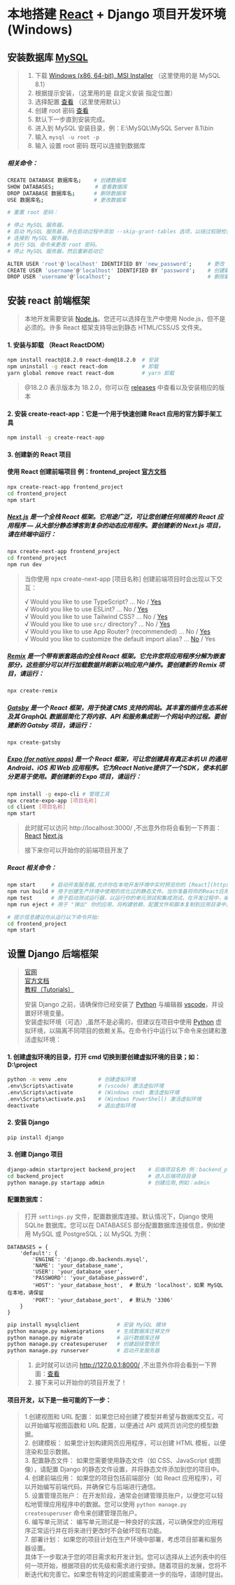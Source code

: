 # 本地搭建 [React](https://github.com/facebook/react) + Django 项目开发环境 (Windows)


## 安装数据库 [MySQL](https://dev.mysql.com/downloads/mysql/)
> 1. 下载 [Windows (x86, 64-bit), MSI Installer](https://dev.mysql.com/downloads/mysql/)  （这里使用的是 MySQL 8.1）
> 2. 根据提示安装，（这里用的是 自定义安装 指定位置）
> 3. 选择配置 [查看](https://github.com/Sam-Mey/some_project/blob/main/React-Django_dev-env/img/mysql01.png) （这里使用默认）
> 4. 创建 root 密码 [查看](https://github.com/Sam-Mey/some_project/blob/main/React-Django_dev-env/img/mysql02.png)
> 5. 默认下一步直到安装完成。
> 6. 进入到 MySQL 安装目录，例：E:\MySQL\MySQL Server 8.1\bin
> 7. 输入 `mysql -u root -p` 
> 8. 输入 设置 root 密码 既可以连接到数据库 

##### 相关命令：
```bash
CREATE DATABASE 数据库名;    # 创建数据库
SHOW DATABASES;             # 查看数据库
DROP DATABASE 数据库名;      # 删除数据库
USE 数据库名;                # 更改数据库

# 重置 root 密码：

# 停止 MySQL 服务器。
# 启动 MySQL 服务器，并在启动过程中添加 --skip-grant-tables 选项，以绕过权限检查。
# 连接到 MySQL 服务器。
# 执行 SQL 命令来更改 root 密码。
# 停止 MySQL 服务器，然后重新启动它

ALTER USER 'root'@'localhost' IDENTIFIED BY 'new_password';     # 更改 root 密码
CREATE USER 'username'@'localhost' IDENTIFIED BY 'password';    # 创建新用户
DROP USER 'username'@'localhost';                               # 删除新用户
```

## 安装 react 前端框架
  
> 本地开发需要安装 [Node.js](https://nodejs.org/en)。您还可以选择在生产中使用 Node.js，但不是必须的。许多 React 框架支持导出到静态 HTML/CSS/JS 文件夹。

#### 1. 安装与卸载 （React  ReactDOM）
```bash
npm install react@18.2.0 react-dom@18.2.0  # 安装
npm uninstall -g react react-dom           # 卸载
yarn global remove react react-dom         # yarn 卸载
```
> @18.2.0 表示版本为 18.2.0，你可以在 [releases](https://github.com/facebook/react/releases) 中查看以及安装相应的版本

#### 2. 安装 create-react-app：它是一个用于快速创建 React 应用的官方脚手架工具
```bash
npm install -g create-react-app
```

#### 3. 创建新的 React 项目  
#### 使用 React 创建前端项目 例：frontend_project [官方文档](https://react.dev/learn/start-a-new-react-project)
```bash
npx create-react-app frontend_project
cd frontend_project
npm start
```
  
##### [Next.js](https://react.dev/learn/start-a-new-react-project) 是一个全栈 React 框架。它用途广泛，可让您创建任何规模的 React 应用程序 — 从大部分静态博客到复杂的动态应用程序。要创建新的 Next.js 项目，请在终端中运行：
```bash
npx create-next-app frontend_project  
cd frontend_project
npm run dev
```
> 当你使用 npx create-next-app [项目名称] 创建前端项目时会出现以下交互：  
>  
> √ Would you like to use TypeScript? ... No / [Yes]()  
> √ Would you like to use ESLint? ... No / [Yes]()  
> √ Would you like to use Tailwind CSS? ... No / [Yes]()  
> √ Would you like to use `src/` directory? ... No / [Yes]()  
> √ Would you like to use App Router? (recommended) ... No / [Yes]()  
> √ Would you like to customize the default import alias? ... [No]() / Yes
>  

##### [Remix](https://react.dev/learn/start-a-new-react-project) 是一个带有嵌套路由的全栈 React 框架。它允许您将应用程序分解为嵌套部分，这些部分可以并行加载数据并刷新以响应用户操作。要创建新的 Remix 项目，请运行：
```bash
npx create-remix
```

##### [Gatsby](https://react.dev/learn/start-a-new-react-project) 是一个 React 框架，用于快速 CMS 支持的网站。其丰富的插件生态系统及其 GraphQL 数据层简化了将内容、API 和服务集成到一个网站中的过程。要创建新的 Gatsby 项目，请运行：
```bash
npx create-gatsby
```

##### [Expo (for native apps)](https://react.dev/learn/start-a-new-react-project) 是一个 React 框架，可让您创建具有真正本机 UI 的通用 Android、iOS 和 Web 应用程序。它为React Native提供了一个SDK，使本机部分更易于使用。要创建新的 Expo 项目，请运行：
```bash
npm install -g expo-cli # 管理工具
npx create-expo-app [项目名称]
cd client [项目名称]
npm start
```
  
> 此时就可以访问 http://localhost:3000/ ,不出意外你将会看到一下界面：[React](https://github.com/Sam-Mey/some_project/blob/main/React-Django_dev-env/img/React.png)  [Next.js](https://github.com/Sam-Mey/some_project/blob/main/React-Django_dev-env/img/Nextjs.png)
>   
> 接下来你可以开始你的前端项目开发了
  
##### React 相关命令：
```bash
npm start     # 启动开发服务器,允许你在本地开发环境中实时预览你的 [React](https://github.com/facebook/react) 应用。当你运行这个命令时，它将启动一个本地服务器并在浏览器中打开应用。你可以在开发服务器中进行代码修改，它会自动重新加载以显示更新。
npm run build # 用于创建生产环境中使用的优化过的静态文件。当你准备将你的React应用部署到生产环境时，运行这个命令会将所有的代码和资源打包成一个或多个优化的静态文件。这些文件可以更有效地加载和运行，提供更好的性能。
npm test      # 用于启动测试运行器，以运行你的单元测试和集成测试。在开发过程中，编写测试可以帮助你捕捉潜在的问题，确保代码的质量和稳定性。
npm run eject # 用于 "弹出" 你的应用，将构建依赖、配置文件和脚本复制到应用目录中。通过执行此命令，你将不再依赖于 create-react-app 提供的开发环境和配置，但请注意，一旦弹出，就不能撤销操作。这个命令可以让你更深入地自定义项目的构建配置。

# 提示信息建议你从运行以下命令开始:
cd frontend_project
npm start
```

## 设置 Django 后端框架 
> [官网]( https://www.djangoproject.com/)  
> [官方文档]( https://docs.djangoproject.com/)  
> [教程（Tutorials）](https://docs.djangoproject.com/en/stable/intro/tutorial01/ )  
>  
> 安装 Django 之前，请确保你已经安装了 [Python](https://www.python.org/) 与编辑器 [vscode](https://code.visualstudio.com/)，并设置好环境变量。  
> 安装虚拟环境（可选）,虽然不是必需的，但建议在项目中使用 [Python](https://www.python.org/) 虚拟环境，以隔离不同项目的依赖关系。在命令行中运行以下命令来创建和激活虚拟环境： 
  
#### 1. 创建虚拟环境的目录，打开 cmd 切换到要创建虚拟环境的目录；如：D:\project
```bash
python -m venv .env          # 创建虚拟环境
.env\Scripts\activate        # (vscode) 激活虚拟环境 
.env\Scripts\activate        # (Windows cmd) 激活虚拟环境 
.env\Scripts\activate.ps1    # (Windows PowerShell) 激活虚拟环境
deactivate                   # 退出虚拟环境
```

#### 2. 安装 Django
```bash
pip install django
```

#### 3. 创建 Django 项目
```bash
django-admin startproject backend_project    # 后端项目名称 例：backend_project
cd backend_project                           # 进入后端项目目录
python manage.py startapp admin              # 创建应用,例如：admin
```
#### 配置数据库：
> 打开 `settings.py` 文件，配置数据库连接。默认情况下，Django 使用 SQLite 数据库。您可以在 DATABASES 部分配置数据库连接信息，例如使用 MySQL 或 PostgreSQL；以 MySQL 为例：
>   
```
DATABASES = {
    'default': {
        'ENGINE': 'django.db.backends.mysql',
        'NAME': 'your_database_name',
        'USER': 'your_database_user',
        'PASSWORD': 'your_database_password',
        'HOST': 'your_database_host',  # 默认为 'localhost'，如果 MySQL 在本地，请保留
        'PORT': 'your_database_port',  # 默认为 '3306'
    }
}
```

```bash
pip install mysqlclient            # 安装 MySQL 模块
python manage.py makemigrations    # 生成数据库迁移文件
python manage.py migrate           # 运行数据库迁移
python manage.py createsuperuser   # 创建超级管理员
python manage.py runserver         # 启动开发服务器
```

> 1. 此时就可以访问 http://127.0.0.1:8000/ ,不出意外你将会看到一下界面：[查看](https://github.com/Sam-Mey/some_project/blob/main/React-Django_dev-env/img/Django.png)   
> 2. 接下来可以开始你的项目开发了！

#### 项目开发，以下是一些可能的下一步：

> 1.创建视图和 URL 配置： 如果您已经创建了模型并希望与数据库交互，可以开始编写视图函数和 URL 配置，以便通过 API 或网页访问您的模型数据。  
> 2. 创建模板： 如果您计划构建网页应用程序，可以创建 HTML 模板，以便渲染和显示数据。  
> 3. 配置静态文件： 如果您需要使用静态文件（如 CSS、JavaScript 或图像），请配置 Django 的静态文件设置，并将静态文件添加到您的项目中。  
> 4. 创建前端应用： 如果您的项目包括前端部分（如 React 应用程序），可以开始编写前端代码，并确保它与后端进行通信。  
> 5. 设置管理员账户： 在开发阶段，通常会创建管理员账户，以便您可以轻松地管理应用程序中的数据。您可以使用 `python manage.py createsuperuser` 命令来创建管理员账户。  
> 6. 编写单元测试： 编写单元测试是一种良好的实践，可以确保您的应用程序正常运行并在将来进行更改时不会破坏现有功能。  
> 7. 部署计划： 如果您的项目计划在生产环境中部署，考虑项目部署和服务器设置。  
>  具体下一步取决于您的项目需求和开发计划。您可以选择从上述列表中的任何一项开始，根据项目的优先级和需求进行安排。随着项目的发展，您将不断迭代和完善它。如果您有特定的问题或需要进一步的指导，请随时提出。

